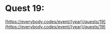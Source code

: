 # Quest 19: 

[https://everybody.codes/event/{year}/quests/19](https://everybody.codes/event/{year}/quests/19)
